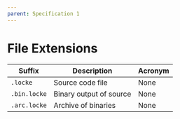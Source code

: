 ```yaml
---
parent: Specification 1
---
```


# File Extensions

| Suffix       | Description             | Acronym |
| ------------ | ----------------------- | ------- |
| `.locke`     | Source code file        | None    |
| `.bin.locke` | Binary output of source | None    |
| `.arc.locke` | Archive of binaries     | None    |
